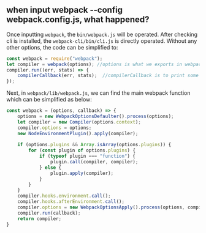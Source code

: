 ## when input webpack --config webpack.config.js, what happened?

Once inputting `webpack`, the `bin/webpack.js` will be operated. After checking cli is installed, the 
`webpack-cli/bin/cli.js` is directly operated. Without any other options, the code can be simplified to:

```JavaScript
const webpack = require("webpack");
let compiler = webpack(options); //options is what we exports in webpack.config.js
compiler.run((err, stats) => {
    compilerCallback(err, stats);  //compilerCallback is to print some of information after compiling
});
``` 

Next, in `webpack/lib/webpack.js`, we can find the main webpack function which can be simplified as below:

```JavaScript
const webpack = (options, callback) => {
    options = new WebpackOptionsDefaulter().process(options);    
    let compiler = new Compiler(options.context);
    compiler.options = options;
    new NodeEnvironmentPlugin().apply(compiler);
    
    if (options.plugins && Array.isArray(options.plugins)) {
        for (const plugin of options.plugins) {
            if (typeof plugin === "function") {
                plugin.call(compiler, compiler);
            } else {
                plugin.apply(compiler);
            }
        }
    }
    compiler.hooks.environment.call();
    compiler.hooks.afterEnvironment.call();
    compiler.options = new WebpackOptionsApply().process(options, compiler);
    compiler.run(callback);
    return compiler;
}
```